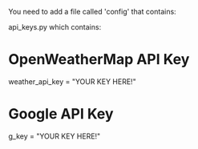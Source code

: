 You need to add a file called 'config' that contains:

api_keys.py which contains: 

# OpenWeatherMap API Key
weather_api_key = "YOUR KEY HERE!"

# Google API Key
g_key = "YOUR KEY HERE!"
